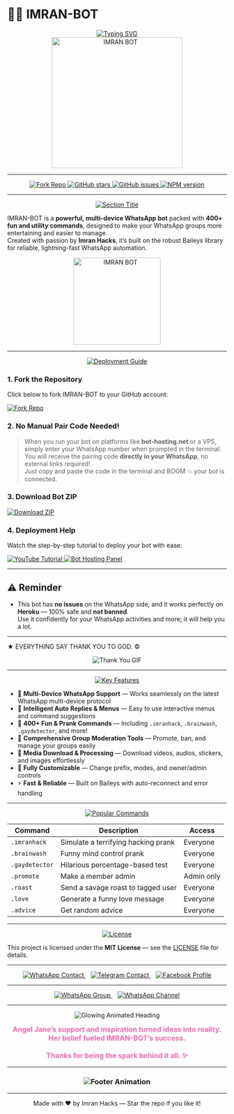 # 🤖✨ IMRAN-BOT

<div align="center"> 
  <!-- Animated typing SVG banner -->
  <a href="https://git.io/typing-svg"> 
    <img src="https://readme-typing-svg.demolab.com?font=Rockwell&size=50&pause=1000&color=33ff00&center=true&width=910&height=100&lines=IMRAN-BOT;Multi+Device+Whatsapp+Bot;Made+with+Love+by+Imran+Hacks" alt="Typing SVG" />
  </a> 
</div>

<div align="center"> 
  <!-- Your branded bot image -->
  <img src="https://raw.githubusercontent.com/ahmadtech12/IMRAN-BOT/main/assets/june_repo.jpg" alt="IMRAN BOT" height="300" />
</div>

---

<p align="center">
  <a href="https://github.com/ahmadtech12/IMRAN-BOT/fork">
    <img src="https://img.shields.io/badge/Fork%20Repo-100000?style=for-the-badge&logo=github&logoColor=white&labelColor=black&color=darkgreen&animation=glow" alt="Fork Repo"/>
  </a>
  <a href="https://github.com/ahmadtech12/IMRAN-BOT/stargazers">
    <img src="https://img.shields.io/github/stars/ahmadtech12/IMRAN-BOT?style=for-the-badge&logo=github&label=Stars&color=yellow&animation=pulse" alt="GitHub stars" />
  </a>
  <a href="https://github.com/ahmadtech12/IMRAN-BOT/issues">
    <img src="https://img.shields.io/github/issues/ahmadtech12/IMRAN-BOT?style=for-the-badge&logo=github&label=Issues&color=red&animation=blink" alt="GitHub issues" />
  </a>
  <a href="https://www.npmjs.com/package/imran-bot">
    <img src="https://img.shields.io/npm/v/imran-bot?style=for-the-badge&color=blue&animation=glow" alt="NPM version" />
  </a>
</p>

---

<div align="center">
  <a href="https://git.io/typing-svg">
    <img src="https://readme-typing-svg.demolab.com?font=Fredoka+One&size=35&pause=1000&color=ff6347,ffd700,32cd32,1e90ff&center=true&width=700&height=60&lines=🔥+What+is+IMRAN-BOT?+🔥" alt="Section Title" />
  </a>
</div>

IMRAN-BOT is a **powerful, multi-device WhatsApp bot** packed with **400+ fun and utility commands**, designed to make your WhatsApp groups more entertaining and easier to manage.  
Created with passion by **Imran Hacks**, it’s built on the robust Baileys library for reliable, lightning-fast WhatsApp automation.

<div align="center"> 
  <img src="https://raw.githubusercontent.com/ahmadtech12/IMRAN-BOT/main/assets/june_repo.jpg" alt="IMRAN BOT" height="200" />
</div>

---

<div align="center">
  <a href="https://git.io/typing-svg">
    <img src="https://readme-typing-svg.demolab.com?font=Fredoka+One&size=30&pause=1000&color=32cd32,ff4500,00ced1&center=true&width=700&height=50&lines=🚀+Deployment+Guide" alt="Deployment Guide" />
  </a>
</div>

### 1. Fork the Repository

Click below to fork IMRAN-BOT to your GitHub account:

<p align="left">
  <a href="https://github.com/ahmadtech12/IMRAN-BOT/fork">
    <img src="https://img.shields.io/badge/Fork%20Repo-100000?style=for-the-badge&logo=github&logoColor=white&labelColor=black&color=darkgreen&animation=glow" alt="Fork Repo"/>
  </a>
</p>

### 2. No Manual Pair Code Needed!

> When you run your bot on platforms like **bot-hosting.net** or a VPS, simply enter your WhatsApp number when prompted in the terminal.  
> You will receive the pairing code **directly in your WhatsApp**, no external links required!  
> Just copy and paste the code in the terminal and BOOM 💥 your bot is connected.

### 3. Download Bot ZIP

<p align="left">
  <a href="https://github.com/ahmadtech12/IMRAN-BOT/archive/refs/heads/main.zip">
    <img src="https://img.shields.io/badge/Download-Zip-blueviolet?style=for-the-badge&logo=github&animation=glow" alt="Download ZIP"/>
  </a>
</p>

### 4. Deployment Help

Watch the step-by-step tutorial to deploy your bot with ease:

<div align="left">
  <a href="https://youtu.be/iqP_yUA_t6o?si=jC8tEcczM8acv19F">
    <img src="https://img.shields.io/badge/TUTORIAL-YouTube-red?style=for-the-badge&logo=youtube&animation=pulse" alt="YouTube Tutorial"/>
  </a>

  <a href="https://bot-hosting.net/?aff=1068419752923508776">
    <img src="https://img.shields.io/badge/Bot%20Hosting-Panel-green?style=for-the-badge&animation=glow" alt="Bot Hosting Panel"/>
  </a>
</div>

---

## ⚠️ Reminder

- This bot has **no issues** on the WhatsApp side, and it works perfectly on **Heroku** — 100% safe and **not banned**.  
Use it confidently for your WhatsApp activities and more; it will help you a lot.

---

★ EVERYTHING SAY THANK YOU TO GOD. ©  
<div align="center">
  <img src="https://i.imgur.com/LyHic3i.gif" alt="Thank You GIF" />
</div>

---

<div align="center">
  <a href="https://git.io/typing-svg">
    <img src="https://readme-typing-svg.demolab.com?font=Fredoka+One&size=35&pause=1000&color=ff69b4,1e90ff,32cd32,ffa500&center=true&width=700&height=60&lines=🧩+Key+Features" alt="Key Features" />
  </a>
</div>

- 💬 **Multi-Device WhatsApp Support** — Works seamlessly on the latest WhatsApp multi-device protocol  
- 🧠 **Intelligent Auto Replies & Menus** — Easy to use interactive menus and command suggestions  
- 🎉 **400+ Fun & Prank Commands** — Including `.imranhack`, `.brainwash`, `.gaydetector`, and more!  
- 🔧 **Comprehensive Group Moderation Tools** — Promote, ban, and manage your groups easily  
- 📁 **Media Download & Processing** — Download videos, audios, stickers, and images effortlessly  
- 🤖 **Fully Customizable** — Change prefix, modes, and owner/admin controls  
- ⚡ **Fast & Reliable** — Built on Baileys with auto-reconnect and error handling  

---

<div align="center">
  <a href="https://git.io/typing-svg">
    <img src="https://readme-typing-svg.demolab.com?font=Fredoka+One&size=35&pause=1000&color=1e90ff,ff4500,32cd32,ff6347&center=true&width=700&height=60&lines=⚡+Popular+Commands" alt="Popular Commands" />
  </a>
</div>

| Command          | Description                           | Access      |
| ---------------- | ----------------------------------- | ----------- |
| `.imranhack`     | Simulate a terrifying hacking prank | Everyone    |
| `.brainwash`     | Funny mind control prank             | Everyone    |
| `.gaydetector`   | Hilarious percentage-based test     | Everyone    |
| `.promote`       | Make a member admin                  | Admin only  |
| `.roast`         | Send a savage roast to tagged user  | Everyone    |
| `.love`          | Generate a funny love message        | Everyone    |
| `.advice`        | Get random advice                    | Everyone    |

---

<div align="center">
  <a href="https://git.io/typing-svg">
    <img src="https://readme-typing-svg.demolab.com?font=Fredoka+One&size=35&pause=1000&color=ff4500,ffa500,32cd32,1e90ff&center=true&width=700&height=60&lines=📄+License" alt="License" />
  </a>
</div>

This project is licensed under the **MIT License** — see the [LICENSE](LICENSE) file for details.

---

<div align="center">
  <a href="https://wa.me/923414344575" target="_blank" rel="noopener noreferrer">
    <img title="WhatsApp Contact" src="https://img.shields.io/badge/WhatsApp-%2325D366?style=for-the-badge&logo=whatsapp&logoColor=white" alt="WhatsApp Contact" />
  </a>
  &nbsp;&nbsp;
  <a href="https://t.me/imrankhanbe" target="_blank" rel="noopener noreferrer">
    <img title="Telegram Contact" src="https://img.shields.io/badge/Telegram-%230068FF?style=for-the-badge&logo=telegram&logoColor=white" alt="Telegram Contact" />
  </a>
  &nbsp;&nbsp;
  <a href="https://www.facebook.com/imrankhanicfu" target="_blank" rel="noopener noreferrer">
    <img title="Facebook Profile" src="https://img.shields.io/badge/Facebook-%231877F2?style=for-the-badge&logo=facebook&logoColor=white" alt="Facebook Profile" />
  </a>
</div>

---

<p align="center">
  <a href="https://chat.whatsapp.com/GPIsXLbnQFZ0tRmHJWQZkQ?mode=ac_t" target="_blank" rel="noopener noreferrer">
    <img title="Join WhatsApp Group" src="https://img.shields.io/badge/WhatsApp%20Group-%2325D366?style=for-the-badge&logo=whatsapp&logoColor=white" alt="WhatsApp Group" />
  </a>
  &nbsp;&nbsp;
  <a href="https://whatsapp.com/channel/0029VbAoVt0Bqbr1vsgafC3r" target="_blank" rel="noopener noreferrer">
    <img title="Join WhatsApp Channel" src="https://img.shields.io/badge/WhatsApp%20Channel-%2325D366?style=for-the-badge&logo=whatsapp&logoColor=white" alt="WhatsApp Channel" />
  </a>
</p>

---

<div align="center">

<!-- Animated glowing typing heading -->
<img 
  src="https://readme-typing-svg.demolab.com?font=Fredoka+One&size=40&duration=4000&pause=1000&color=ff00ff,ff69b4,ff1493&center=true&vCenter=true&width=600&height=60&lines=⚡+Inspiration+%26+Support;Angel+Jane" 
  alt="Glowing Animated Heading" 
/>

<p align="center" style="font-size:16px; font-weight:bold; color:#ff69b4; margin-top:8px;">
  Angel Jane’s support and inspiration turned ideas into reality.<br/>
  Her belief fueled IMRAN-BOT’s success.<br/><br/>
  Thanks for being the spark behind it all. ✨
</p>

</div>

---

<h3 align="center">
  <img src="https://readme-typing-svg.herokuapp.com?font=Fira+Code&size=20&duration=3000&color=FFFFFF&background=000000&center=true&vCenter=true&width=600&lines=💎+BWM+XMD+Quantum+Edition+by+Ibrahim+Adams;⚡+The+Future+of+WhatsApp+Bots+is+Here" alt="Footer Animation" />
</h3>

---

<p align="center">Made with ❤️ by Imran Hacks — Star the repo if you like it!</p>
